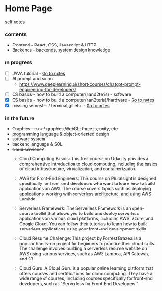 # Home Page
self notes
### contents
- Frontend - React, CSS, Javascript & HTTP
- Backends - backends, system design knowledge

### in progress
- [ ] JAVA tutorial - <a href="./#/backend/java">Go to notes</a>
- [ ] AI prompt and so on 
    - https://www.deeplearning.ai/short-courses/chatgpt-prompt-engineering-for-developers/
- [ ] CS basics - how to build a computer(nand2teris) - software
- [x] CS basics - how to build a computer(nan2teris)/hardware - <a href="./#/studynotes/nand2tetris">Go to notes</a>
- [x] missing semester / terminal,git,etc. - <a href="/#/studynotes/MIT_Missing">Go to notes</a>

### in the future
-  ~~Graphics - c++ / graphics,WebGL, three.js, unity, etc.~~
-  programming language & object-oriented design
-  software system
-  backend language & SQL
- ~~cloud services?~~
    - Cloud Computing Basics: This free course on Udacity provides a comprehensive introduction to cloud computing, including the basics of cloud infrastructure, virtualization, and containerization.

    - AWS for Front-End Engineers: This course on Pluralsight is designed specifically for front-end developers who want to learn how to build applications on AWS. The course covers topics such as deploying applications, working with serverless architecture, and using AWS Lambda.

    - Serverless Framework: The Serverless Framework is an open-source toolkit that allows you to build and deploy serverless applications on various cloud platforms, including AWS, Azure, and Google Cloud. You can follow their tutorials to learn how to build serverless applications using your front-end development skills.

    - Cloud Resume Challenge: This project by Forrest Brazeal is a popular hands-on project for beginners to practice their cloud skills. The challenge involves building a serverless resume website on AWS using various services, such as AWS Lambda, API Gateway, and S3.

    - Cloud Guru: A Cloud Guru is a popular online learning platform that offers courses and certifications for cloud computing. They have a wide range of courses, including courses specifically for front-end developers, such as "Serverless for Front-End Developers."
